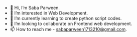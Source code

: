 - 👋 Hi, I’m Saba Parween.
- 👀 I’m interested in Web Development.
- 🌱 I’m currently learning to create python script codes.
- 💞️ I’m looking to collaborate on Frontend web development.
- 📫 How to reach me - sabaparween1713210@gmail.com.

<!---
Sabaparween786/Sabaparween786 is a ✨ special ✨ repository because its `README.md` (this file) appears on your GitHub profile.
You can click the Preview link to take a look at your changes.
--->
